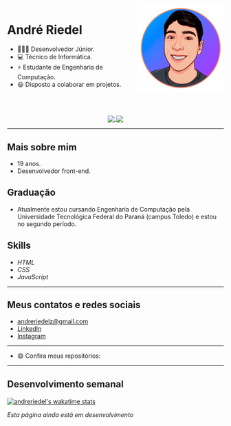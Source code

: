 <img src="foto.gif" alt="Andre Riedel" width="200px" align="right"/>

# André Riedel

-   👨🏻‍💻 Desenvolvedor Júnior.
-   💻 Técnico de Informática.
-   ⚡ Estudante de Engenharia de Computação.
-   😃 Disposto a colaborar em projetos.

<br />
<br />

<p align="center">
  <a href="https://github.com/anuraghazra/github-readme-stats">
    <img align="center" src="https://github-readme-stats.vercel.app/api?username=andreriedel&count_private=true&hide=prs,issues&show_icons=true&theme=dracula&locale=pt-br&custom_title=Estatísticas%20do%20Github" />
  </a>
  <a href="https://github.com/anuraghazra/github-readme-stats">
    <img align="center" src="https://github-readme-stats.vercel.app/api/top-langs/?username=andreriedel&layout=compact&theme=dracula&locale=pt-br"
    />
  </a>
</p>

---

## Mais sobre mim

-   19 anos.
-   Desenvolvedor front-end.

## Graduação

-   Atualmente estou cursando Engenharia de Computação pela Universidade Tecnológica Federal do Paraná (campus Toledo) e estou no segundo período.

## Skills

-   _HTML_
-   _CSS_
-   _JavaScript_

---

## Meus contatos e redes sociais

-   andreriedelz@gmail.com
-   [LinkedIn](https://www.linkedin.com/in/andr%C3%A9-zambroni-riedel-408766140/)
-   [Instagram](https://www.instagram.com/andreriedel_/)

---

-   😄 Confira meus repositórios:

---

## Desenvolvimento semanal

<a href="https://github.com/anuraghazra/github-readme-stats">
    <img align="center" src="https://github-readme-stats.vercel.app/api/wakatime?username=andreriedel&theme=dracula&custom_title=Estatísticas%20do%20Wakatime" alt="andreriedel's wakatime stats"/>
</a>

_Esta página ainda está em desenvolvimento_
